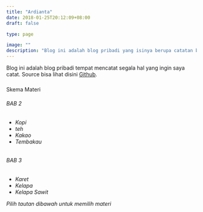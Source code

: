 ```yaml
---
title: "Ardianta"
date: 2018-01-25T20:12:09+08:00
draft: false

type: page

image: ""
description: "Blog ini adalah blog pribadi yang isinya berupa catatan bebas. Namun, sepertinya akan lebih banyak catatan tentang dunia IT."
---
```


Blog ini adalah blog pribadi tempat mencatat segala hal yang ingin saya catat.
Source bisa lihat disini [Github](https://github.com/LapakArduino).

#####
Skema Materi
<div class="container bg-warning rounded-20">
<h6 class="text-danger">BAB 2<h6>
<ul>
<li>Kopi</li>
<li>teh</li>
<li>Kakao</li>
<li>Tembakau</li>
</ul>
<h6>BAB 3<h6>
<ul>
<li>Karet</li>
<li>Kelapa</li>
<li>Kelapa Sawit</li>
</ul>
<p class="text-primary">Pilih tautan dibawah untuk memilih materi<p>
</div>